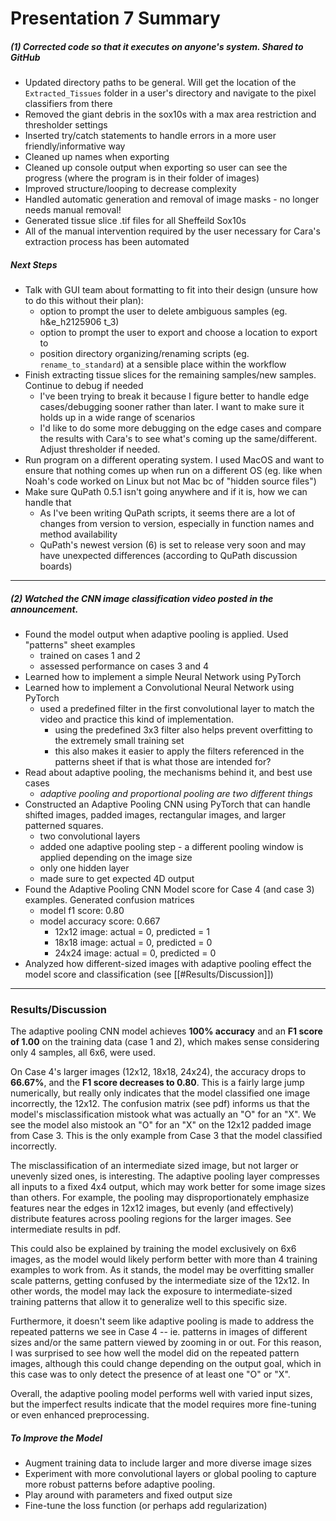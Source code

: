 # Presentation 7 Summary

##### (1) Corrected code so that it executes on anyone's system. Shared to GitHub
- Updated directory paths to be general. Will get the location of the `Extracted_Tissues` folder in a user's directory and navigate to the pixel classifiers from there
- Removed the giant debris in the sox10s with a max area restriction and thresholder settings
- Inserted try/catch statements to handle errors in a more user friendly/informative way
- Cleaned up names when exporting
- Cleaned up console output when exporting so user can see the progress (where the program is in their folder of images)
- Improved structure/looping to decrease complexity
- Handled automatic generation and removal of image masks - no longer needs manual removal!
- Generated tissue slice .tif files for all Sheffeild Sox10s
- All of the manual intervention required by the user necessary for Cara's extraction process has been automated

##### Next Steps
- Talk with GUI team about formatting to fit into their design (unsure how to do this without their plan):
	- option to prompt the user to delete ambiguous samples (eg. h&e_h2125906 t_3)
	- option to prompt the user to export and choose a location to export to
	- position directory organizing/renaming scripts (eg. `rename_to_standard`) at a sensible place within the workflow
- Finish extracting tissue slices for the remaining samples/new samples. Continue to debug if needed
	- I've been trying to break it because I figure better to handle edge cases/debugging sooner rather than later. I want to make sure it holds up in a wide range of scenarios
	- I'd like to do some more debugging on the edge cases and compare the results with Cara's to see what's coming up the same/different. Adjust thresholder if needed.
- Run program on a different operating system. I used MacOS and want to ensure that nothing comes up when run on a different OS (eg. like when Noah's code worked on Linux but not Mac bc of "hidden source files")
- Make sure QuPath 0.5.1 isn't going anywhere and if it is, how we can handle that
	- As I've been writing QuPath scripts, it seems there are a lot of changes from version to version, especially in function names and method availability
	- QuPath's newest version (6) is set to release very soon and may have unexpected differences (according to QuPath discussion boards)

---
##### (2) Watched the CNN image classification video posted in the announcement. 
- Found the model output when adaptive pooling is applied. Used "patterns" sheet examples
	- trained on cases 1 and 2
	- assessed performance on cases 3 and 4
- Learned how to implement a simple Neural Network using PyTorch
- Learned how to implement a Convolutional Neural Network using PyTorch
	- used a predefined filter in the first convolutional layer to match the video and practice this kind of implementation. 
		- using the predefined 3x3 filter also helps prevent overfitting to the extremely small training set
		- this also makes it easier to apply the filters referenced in the patterns sheet if that is what those are intended for?
- Read about adaptive pooling, the mechanisms behind it, and best use cases
	- *adaptive pooling and proportional pooling are two different things*
- Constructed an Adaptive Pooling CNN using PyTorch that can handle shifted images, padded images, rectangular images, and larger patterned squares. 
	- two convolutional layers
	- added one adaptive pooling step - a different pooling window is applied depending on the image size
	- only one hidden layer
	- made sure to get expected 4D output 
- Found the Adaptive Pooling CNN Model score for Case 4 (and case 3) examples. Generated confusion matrices
	- model f1 score: 0.80
	- model accuracy score: 0.667
		- 12x12 image: actual = 0, predicted = 1
		- 18x18 image: actual = 0, predicted = 0
		- 24x24 image: actual = 0, predicted = 0
- Analyzed how different-sized images with adaptive pooling effect the model score and classification (see [[#Results/Discussion]])

---
### Results/Discussion

The adaptive pooling CNN model achieves **100% accuracy** and an **F1 score of 1.00** on the training data (case 1 and 2), which makes sense considering only 4 samples, all 6x6, were used.  

On Case 4's larger images (12x12, 18x18, 24x24), the accuracy drops to **66.67%**, and the **F1 score decreases to 0.80**. This is a fairly large jump numerically, but really only indicates that the model classified one image incorrectly, the 12x12. The confusion matrix (see pdf) informs us that the model's misclassification mistook what was actually an "O" for an "X". We see the model also mistook an "O" for an "X" on the 12x12 padded image from Case 3. This is the only example from Case 3 that the model classified incorrectly. 

The misclassification of an intermediate sized image, but not larger or unevenly sized ones, is interesting. The adaptive pooling layer compresses all inputs to a fixed 4x4 output, which may work better for some image sizes than others. For example, the pooling may disproportionately emphasize features near the edges in 12x12 images, but evenly (and effectively) distribute features across pooling regions for the larger images. See intermediate results in pdf. 

This could also be explained by training the model exclusively on 6x6 images, as the model would likely perform better with more than 4 training examples to work from. As it stands, the model may be overfitting smaller scale patterns, getting confused by the intermediate size of the 12x12. In other words, the model may lack the exposure to intermediate-sized training patterns that allow it to generalize well to this specific size. 

Furthermore, it doesn't seem like adaptive pooling is made to address the repeated patterns we see in Case 4 -- ie. patterns in images of different sizes and/or the same pattern viewed by zooming in or out. For this reason, I was surprised to see how well the model did on the repeated pattern images, although this could change depending on the output goal, which in this case was to only detect the presence of at least one "O" or "X". 

Overall, the adaptive pooling model performs well with varied input sizes, but the imperfect results indicate that the model requires more fine-tuning or even enhanced preprocessing. 
##### To Improve the Model
- Augment training data to include larger and more diverse image sizes
- Experiment with more convolutional layers or global pooling to capture more robust patterns before adaptive pooling.
- Play around with parameters and fixed output size
- Fine-tune the loss function (or perhaps add regularization) 
